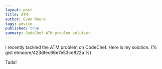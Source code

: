 ```yaml
---
layout: post
title: ATM.
author: Evan Moore
tags: advice
published: true
summary: CodeChef ATM problem solution
---
```


I recently tackled the ATM problem on CodeChef. Here is my solution.
{% gist etmoore/423dfec66e7e53ce822a %}

Tada!

